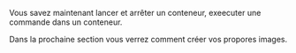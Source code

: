 Vous savez maintenant lancer et arrêter un conteneur, exeecuter une commande dans un conteneur.

Dans la prochaine section vous verrez comment créer vos propores images.